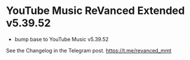 # YouTube Music ReVanced Extended v5.39.52

- bump base to YouTube Music v5.39.52

See the Changelog in the Telegram post.
https://t.me/revanced_mmt
